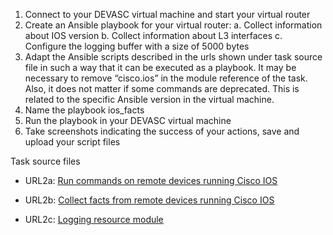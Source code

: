 1. Connect to your DEVASC virtual machine and start your virtual router
2. Create an Ansible playbook for your virtual router:
   a. Collect information about IOS version
   b. Collect information about L3 interfaces
   c. Configure the logging buffer with a size of 5000 bytes
3. Adapt the Ansible scripts described in the urls shown under task source file in such a way that it can be executed as a playbook. It may be necessary to remove “cisco.ios” in the module reference of the task. Also, it does not matter if some commands are deprecated. This is related to the specific Ansible version in the virtual machine.
4. Name the playbook ios_facts
5. Run the playbook in your DEVASC virtual machine
6. Take screenshots indicating the success of your actions, save and upload your script files

Task source files

- URL2a: [Run commands on remote devices running Cisco IOS](https://docs.ansible.com/ansible/latest/collections/cisco/ios/ios_command_module.html#examples)

- URL2b: [Collect facts from remote devices running Cisco IOS](https://docs.ansible.com/ansible/latest/collections/cisco/ios/ios_facts_module.html#ansible-collections-cisco-ios-ios-facts-module)

- URL2c: [Logging resource module](https://docs.ansible.com/ansible/latest/collections/cisco/ios/ios_logging_module.html#examples)
